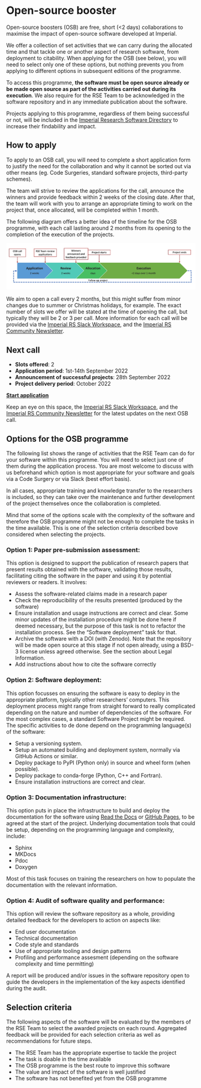 # Open-source booster 

Open-source boosters (OSB) are free, short (<2 days) collaborations to maximise the impact of open-source software developed at Imperial.  

We offer a collection of set activities that we can carry during the allocated time and that tackle one or another aspect of research software, from deployment to citability. When applying for the OSB (see below), you will need to select only one of these options, but nothing prevents you from applying to different options in subsequent editions of the programme. 

To access this programme, **the software must be open source already or be made open source as part of the activities carried out during its execution**. We also require for the RSE Team to be acknowledged in the software repository and in any immediate publication about the software. 

Projects applying to this programme, regardless of them being successful or not, will be included in the [Imperial Research Software Directory](https://imperialcollegelondon.github.io/research-software-directory/) to increase their findability and impact. 

## How to apply 

To apply to an OSB call, you will need to complete a short application form to justify the need for the collaboration and why it cannot be sorted out via other means (eg. Code Surgeries, standard software projects, third-party schemes).  

The team will strive to review the applications for the call, announce the winners and provide feedback within 2 weeks of the closing date. After that, the team will work with you to arrange an appropriate timing to work on the project that, once allocated, will be completed within 1 month. 

The following diagram offers a better idea of the timeline for the OSB programme, with each call lasting around 2 months from its opening to the completion of the execution of the projects. 

![](timeline.png)

We aim to open a call every 2 months, but this might suffer from minor changes due to summer or Christmas holidays, for example. The exact number of slots we offer will be stated at the time of opening the call, but typically they will be 2 or 3 per call. More information for each call will be provided via the [Imperial RS Slack Workspace](https://join.slack.com/t/imperialsrscommunity/shared_invite/zt-e6e02hwh-ex8tqtlzVUL~CltktSQPnw), and the [Imperial RS Community Newsletter](https://imperialcollegelondon.github.io/rs-community-newsletters/). 

## Next call

- **Slots offered**: 2
- **Application period**: 1st-14th September 2022
- **Announcement of successful projects**: 28th September 2022
- **Project delivery period**: October 2022

**[Start application](https://forms.office.com/r/24XGsszj4Q)**

Keep an eye on this space, the [Imperial RS Slack Workspace](https://join.slack.com/t/imperialsrscommunity/shared_invite/zt-e6e02hwh-ex8tqtlzVUL~CltktSQPnw), and the [Imperial RS Community Newsletter](https://imperialcollegelondon.github.io/rs-community-newsletters/) for the latest updates on the next OSB call. 

## Options for the OSB programme 

The following list shows the range of activities that the RSE Team can do for your software within this programme. You will need to select just one of them during the application process. You are most welcome to discuss with us beforehand which option is most appropriate for your software and goals via a Code Surgery or via Slack (best effort basis).  

In all cases, appropriate training and knowledge transfer to the researchers is included, so they can take over the maintenance and further development of the project themselves once the collaboration is completed.  

Mind that some of the options scale with the complexity of the software and therefore the OSB programme might not be enough to complete the tasks in the time available. This is one of the selection criteria described bove considered when selecting the projects. 

### Option 1: Paper pre-submission assessment:  

This option is designed to support the publication of research papers that present results obtained with the software, validating those results, facilitating citing the software in the paper and using it by potential reviewers or readers. It involves: 

- Assess the software-related claims made in a research paper     
- Check the reproducibility of the results presented (produced by the software)     
- Ensure installation and usage instructions are correct and clear. Some minor updates of the installation procedure might be done here if deemed necessary, but the purpose of this task is not to refactor the installation process. See the “Software deployment” task for that. 
- Archive the software with a DOI (with Zenodo). Note that the repository will be made open source at this stage if not open already, using a BSD-3 license unless agreed otherwise. See the section about Legal Information.  
- Add instructions about how to cite the software correctly 

### Option 2: Software deployment: 

This option focusses on ensuring the software is easy to deploy in the appropriate platform, typically other researchers’ computers. This deployment process might range from straight forward to really complicated depending on the nature and number of dependencies of the software. For the most complex cases, a standard Software Project might be required. The specific activities to de done depend on the programming language(s) of the software: 

- Setup a versioning system.
- Setup an automated building and deployment system, normally via GitHub Actions or similar.
- Deploy package to PyPI (Python only) in source and wheel form (when possible). 
- Deploy package to conda-forge (Python, C++ and Fortran).
- Ensure installation instructions are correct and clear. 

### Option 3: Documentation infrastructure: 

This option puts in place the infrastructure to build and deploy the documentation for the software using [Read the Docs](https://readthedocs.org/) or [GitHub Pages](https://pages.github.com/), to be agreed at the start of the project. Underlying documentation tools that could be setup, depending on the programming language and complexity, include: 

- Sphinx 
- MKDocs
- Pdoc 
- Doxygen 

Most of this task focuses on training the researchers on how to populate the documentation with the relevant information. 

### Option 4: Audit of software quality and performance: 

This option will review the software repository as a whole, providing detailed feedback for the developers to action on aspects like: 

- End user documentation 
- Technical documentation
- Code style and standards
- Use of appropriate tooling and design patterns
- Profiling and performance assesment (depending on the software complexity and time permitting) 

A report will be produced and/or issues in the software repository open to guide the developers in the implementation of the key aspects identified during the audit.

## Selection criteria 

The following aspects of the software will be evaluated by the members of the RSE Team to select the awarded projects on each round. Aggregated feedback will be provided for each selection criteria as well as recommendations for future steps. 

- The RSE Team has the appropriate expertise to tackle the project 
- The task is doable in the time available 
- The OSB programme is the best route to improve this software
- The value and impact of the software is well justified 
- The software has not benefited yet from the OSB programme
